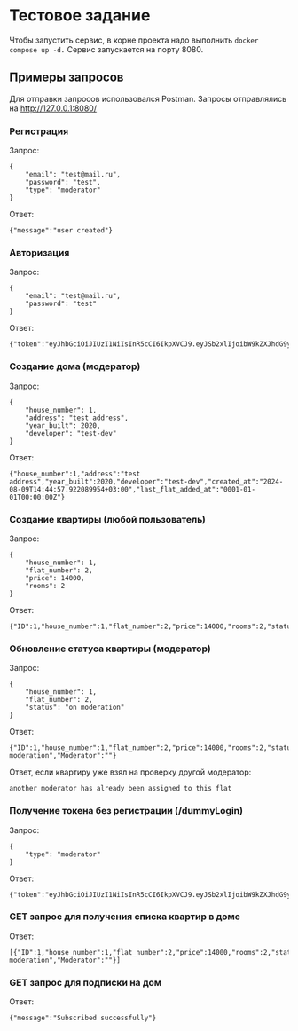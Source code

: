 # Тестовое задание

Чтобы запустить сервис, в корне проекта надо выполнить ```docker compose up -d.```
Сервис запускается на порту 8080.

## Примеры запросов
Для отправки запросов использовался Postman.
Запросы отправлялись на http://127.0.0.1:8080/

### Регистрация
Запрос:
```
{
    "email": "test@mail.ru",
    "password": "test",
    "type": "moderator"
}
```
Ответ:
```
{"message":"user created"}
```

### Авторизация
Запрос:
```
{
    "email": "test@mail.ru",
    "password": "test"
}
```
Ответ:
```
{"token":"eyJhbGciOiJIUzI1NiIsInR5cCI6IkpXVCJ9.eyJSb2xlIjoibW9kZXJhdG9yIiwiZXhwIjoxNzIzNDYyODg2fQ.dih7A4PtEhUM4gvxApcIJjEB4offuuSwipvX2o25k8o"}
```

### Создание дома (модератор)
Запрос:
```
{
    "house_number": 1,
    "address": "test address",
    "year_built": 2020,
    "developer": "test-dev"
}
```
Ответ:
```
{"house_number":1,"address":"test address","year_built":2020,"developer":"test-dev","created_at":"2024-08-09T14:44:57.922089954+03:00","last_flat_added_at":"0001-01-01T00:00:00Z"}
```

### Создание квартиры (любой пользователь)
Запрос:
```
{
    "house_number": 1,
    "flat_number": 2,
    "price": 14000,
    "rooms": 2
}
```
Ответ:
```
{"ID":1,"house_number":1,"flat_number":2,"price":14000,"rooms":2,"status":"created","Moderator":""}
```

### Обновление статуса квартиры (модератор)
Запрос:
```
{
    "house_number": 1,
    "flat_number": 2,
    "status": "on moderation"
}
```
Ответ:
```
{"ID":1,"house_number":1,"flat_number":2,"price":14000,"rooms":2,"status":"on moderation","Moderator":""}
```
Ответ, если квартиру уже взял на проверку другой модератор:
```
another moderator has already been assigned to this flat
```

### Получение токена без регистрации (/dummyLogin)
Запрос:
```
{
    "type": "moderator"
}
```
Ответ:
```
{"token":"eyJhbGciOiJIUzI1NiIsInR5cCI6IkpXVCJ9.eyJSb2xlIjoibW9kZXJhdG9yIiwiZXhwIjoxNzIzNDYyODg2fQ.dih7A4PtEhUM4gvxApcIJjEB4offuuSwipvX2o25k8o"}
```

### GET запрос для получения списка квартир в доме
Ответ:
```
[{"ID":1,"house_number":1,"flat_number":2,"price":14000,"rooms":2,"status":"on moderation","Moderator":""}]
```

### GET запрос для подписки на дом
Ответ:
```
{"message":"Subscribed successfully"}
```

